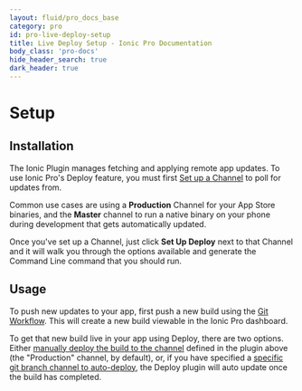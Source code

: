 ```yaml
---
layout: fluid/pro_docs_base
category: pro
id: pro-live-deploy-setup
title: Live Deploy Setup - Ionic Pro Documentation
body_class: 'pro-docs'
hide_header_search: true
dark_header: true
---
```


# Setup

## Installation

The Ionic Plugin manages fetching and applying remote app updates. To use Ionic Pro's Deploy feature, you must first [Set up a Channel](/docs/pro/channels.html) to poll for updates from.

Common use cases are using a **Production** Channel for your App Store binaries, and the **Master** channel to run a native binary on your phone during development that gets automatically updated.

Once you've set up a Channel, just click **Set Up Deploy** next to that Channel and it will walk you through the options available and generate the Command Line command that you should run.

## Usage

To push new updates to your app, first push a new build using the [Git Workflow](/docs/pro/git.html). This will create a new build viewable in the Ionic Pro dashboard.

To get that new build live in your app using Deploy, there are two options. Either [manually deploy the build to the channel](/docs/pro/channels.html#deploying-to-a-channel) defined in the plugin above (the "Production" channel, by default), or, if you have specified a [specific git branch channel to auto-deploy](/docs/pro/channels.html#automating-deployment-from-a-git-branch), the Deploy plugin will auto update once the build has completed.